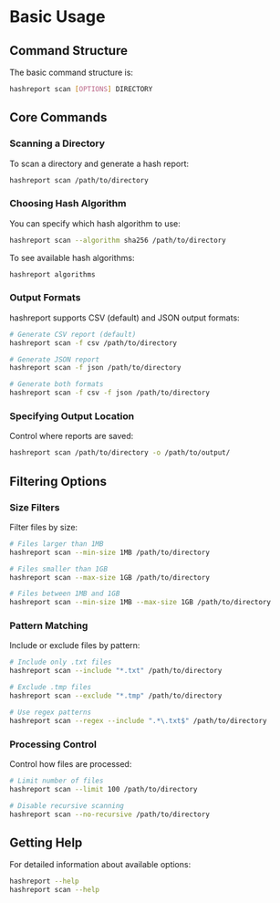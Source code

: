 # **Basic Usage**

## **Command Structure**

The basic command structure is:

```bash
hashreport scan [OPTIONS] DIRECTORY
```

## **Core Commands**

### Scanning a Directory

To scan a directory and generate a hash report:

```bash
hashreport scan /path/to/directory
```

### Choosing Hash Algorithm

You can specify which hash algorithm to use:

```bash
hashreport scan --algorithm sha256 /path/to/directory
```

To see available hash algorithms:

```bash
hashreport algorithms
```

### Output Formats

hashreport supports CSV (default) and JSON output formats:

```bash
# Generate CSV report (default)
hashreport scan -f csv /path/to/directory

# Generate JSON report
hashreport scan -f json /path/to/directory

# Generate both formats
hashreport scan -f csv -f json /path/to/directory
```

### Specifying Output Location

Control where reports are saved:

```bash
hashreport scan /path/to/directory -o /path/to/output/
```

## **Filtering Options**

### **Size Filters**

Filter files by size:

```bash
# Files larger than 1MB
hashreport scan --min-size 1MB /path/to/directory

# Files smaller than 1GB
hashreport scan --max-size 1GB /path/to/directory

# Files between 1MB and 1GB
hashreport scan --min-size 1MB --max-size 1GB /path/to/directory
```

### **Pattern Matching**

Include or exclude files by pattern:

```bash
# Include only .txt files
hashreport scan --include "*.txt" /path/to/directory

# Exclude .tmp files
hashreport scan --exclude "*.tmp" /path/to/directory

# Use regex patterns
hashreport scan --regex --include ".*\.txt$" /path/to/directory
```

### **Processing Control**

Control how files are processed:

```bash
# Limit number of files
hashreport scan --limit 100 /path/to/directory

# Disable recursive scanning
hashreport scan --no-recursive /path/to/directory
```

## **Getting Help**

For detailed information about available options:

```bash
hashreport --help
hashreport scan --help
```
